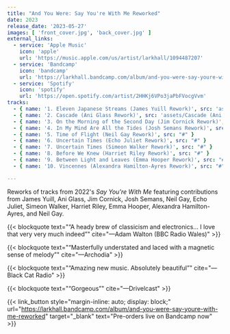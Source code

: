 ```yaml
---
title: "And You Were: Say You're With Me Reworked"
date: 2023
release_date: '2023-05-27'
images: [ 'front_cover.jpg', 'back_cover.jpg' ]
external_links:
  - service: 'Apple Music'
    icon: 'apple'
    url: 'https://music.apple.com/us/artist/larkhall/1094487207'
  - service: 'Bandcamp'
    icon: 'bandcamp'
    url: 'https://larkhall.bandcamp.com/album/and-you-were-say-youre-with-me-reworked'
  - service: 'Spotify'
    icon: 'spotify'
    url: 'https://open.spotify.com/artist/2HHKj6VPo3jaPbFVocgVvm'
tracks:
  - { name: '1. Eleven Japanese Streams (James Yuill Rework)', src: 'assets/Eleven Japanese Streams (James Yuill Rework).mp3' }
  - { name: '2. Cascade (Ani Glass Rework)', src: 'assets/Cascade (Ani Glass Rework).mp3' }
  - { name: '3. On the Morning of the Second Day (Jim Cornick Rework)', src: "#" }
  - { name: '4. In My Mind Are All the Tides (Josh Semans Rework)', src: "#" }
  - { name: '5. Time of Flight (Neil Gay Rework)', src: "#" }
  - { name: '6. Uncertain Times (Echo Juliet Rework)', src: "#" }
  - { name: '7. Uncertain Times (Simeon Walker Rework)', src: "#" }
  - { name: '8. Before We Knew (Harriet Riley Rework)', src: "#" }
  - { name: '9. Between Light and Leaves (Emma Hooper Rework)', src: "#" }
  - { name: '10. Vincennes (Alexandra Hamilton-Ayres Rework)', src: "#" }

---
```


Reworks of tracks from 2022's _Say You're With Me_ featuring contributions from James Yuill,
Ani Glass,
Jim Cornick,
Josh Semans,
Neil Gay,
Echo Juliet,
Simeon Walker,
Harriet Riley,
Emma Hooper,
Alexandra Hamilton-Ayres,
and Neil Gay.

{{< blockquote text="“A heady brew of classicism and electronics… I love that very very much indeed”" cite="—Adam Walton (BBC Radio Wales)" >}}

{{< blockquote text="“Masterfully understated and laced with a magnetic sense of melody”" cite="—Archodia" >}}

{{< blockquote text="“Amazing new music. Absolutely beautiful”" cite="—Black Cat Radio" >}}

{{< blockquote text="“Gorgeous”" cite="—Drivelcast" >}}

{{< link_button 
            style="margin-inline: auto; display: block;"
            url="https://larkhall.bandcamp.com/album/and-you-were-say-youre-with-me-reworked"
            target="_blank"
            text="Pre-orders live on Bandcamp now" >}}
